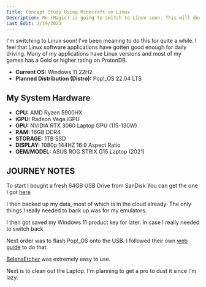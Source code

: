 ```yaml
---
Title: Concept Study Using Minecraft on Linux
Description: Me (Magic) is going to switch to Linux soon. This will document my Minecraft experience on the OS
Last Edit: 2/19/2023
---
```


I'm switching to Linux soon! I've been meaning to do 
this for quite a while. I feel that Linux software applications
have gotten good enough for daily driving. Many of my applications
have Linux versions and most of my games has a Gold or higher rating on
ProtonDB.

* **Current OS:** Windows 11 22H2
* **Planned Distribution (Distro):** Pop!_OS 22.04 LTS

## My System Hardware

* **CPU:** AMD Ryzen 5900HX
* **iGPU:** Radeon Vega iGPU
* **GPU:** NVIDIA RTX 3060 Laptop GPU (115-130W)
* **RAM:** 16GB DDR4 
* **STORAGE:** 1TB SSD 
* **DISPLAY:** 1080p 144HZ 16:9 Aspect Ratio
* **OEM/MODEL:** ASUS ROG STRIX G15 Laptop (2021)

## JOURNEY NOTES

To start I bought a fresh 64GB USB Drive from SanDisk
You can get the one I got [here](https://www.bestbuy.com/site/sandisk-ultra-64gb-usb-3-0-flash-drive-black/9211078.p?skuId=9211078)

I then backed up my data, most of which is in the cloud already.
The only things I really needed to back up was for my emulators.

I then got saved my Windows 11 product key for later. In case I really needed to switch back


Next order was to flash Pop!_OS onto the USB. I followed their own [web guide](https://support.system76.com/articles/live-disk/) to do that. 

[BelenaEtcher](https://www.balena.io/etcher) was extremely easy to use.

Next is to clean out the Laptop. I'm planning to get a pro to dust it since I'm lazy. 
